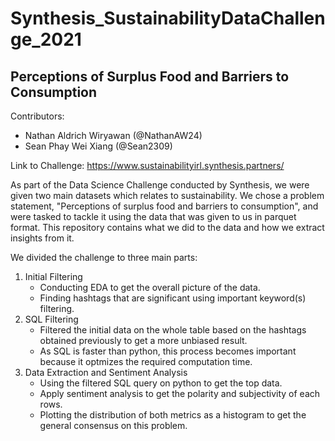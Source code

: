 # Synthesis_SustainabilityDataChallenge_2021
## Perceptions of Surplus Food and Barriers to Consumption

Contributors:
- Nathan Aldrich Wiryawan (@NathanAW24)
- Sean Phay Wei Xiang (@Sean2309)

Link to Challenge:
https://www.sustainabilityirl.synthesis.partners/

As part of the Data Science Challenge conducted by Synthesis, we were given two main datasets which relates to sustainability. We chose a problem statement, "Perceptions of surplus food and barriers to consumption", and were tasked to tackle it using the data that was given to us in parquet format. This repository contains what we did to the data and how we extract insights from it.

We divided the challenge to three main parts:
1. Initial Filtering
   - Conducting EDA to get the overall picture of the data.
   - Finding hashtags that are significant using important keyword(s) filtering.
2. SQL Filtering
   - Filtered the initial data on the whole table based on the hashtags obtained previously to get a more unbiased result.
   - As SQL is faster than python, this process becomes important because it optmizes the required computation time.
3. Data Extraction and Sentiment Analysis
   - Using the filtered SQL query on python to get the top data.
   - Apply sentiment analysis to get the polarity and subjectivity of each rows.
   - Plotting the distribution of both metrics as a histogram to get the general consensus on this problem.
